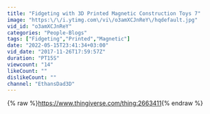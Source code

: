 ```yaml
---
title: "Fidgeting with 3D Printed Magnetic Construction Toys 7"
image: "https:\/\/i.ytimg.com\/vi\/o3amXCJnReY\/hqdefault.jpg"
vid_id: "o3amXCJnReY"
categories: "People-Blogs"
tags: ["Fidgeting","Printed","Magnetic"]
date: "2022-05-15T23:41:34+03:00"
vid_date: "2017-11-26T17:59:57Z"
duration: "PT15S"
viewcount: "14"
likeCount: ""
dislikeCount: ""
channel: "EthansDad3D"
---
```

{% raw %}<a rel="nofollow" target="blank" href="https://www.thingiverse.com/thing:2663411">https://www.thingiverse.com/thing:2663411</a>{% endraw %}
